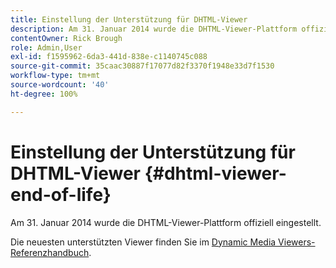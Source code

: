 ```yaml
---
title: Einstellung der Unterstützung für DHTML-Viewer
description: Am 31. Januar 2014 wurde die DHTML-Viewer-Plattform offiziell eingestellt.
contentOwner: Rick Brough
role: Admin,User
exl-id: f1595962-6da3-441d-838e-c1140745c088
source-git-commit: 35caac30887f17077d82f3370f1948e33d7f1530
workflow-type: tm+mt
source-wordcount: '40'
ht-degree: 100%

---
```


# Einstellung der Unterstützung für DHTML-Viewer {#dhtml-viewer-end-of-life}

Am 31. Januar 2014 wurde die DHTML-Viewer-Plattform offiziell eingestellt.

Die neuesten unterstützten Viewer finden Sie im [Dynamic Media Viewers-Referenzhandbuch](https://experienceleague.adobe.com/docs/dynamic-media-developer-resources.html?lang=de).
